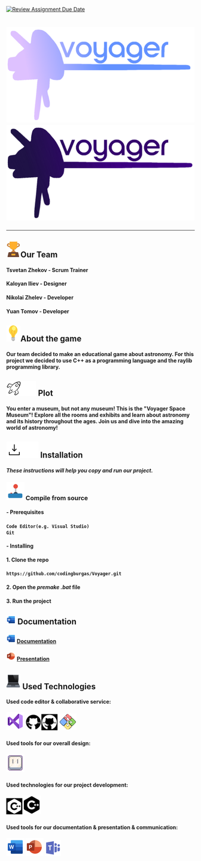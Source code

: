 [![Review Assignment Due Date](https://classroom.github.com/assets/deadline-readme-button-24ddc0f5d75046c5622901739e7c5dd533143b0c8e959d652212380cedb1ea36.svg)](https://classroom.github.com/a/7i_7W-n2)
# <img src= "Voyager museum/resources/voyager_logo_light.png#gh-dark-mode-only" alt="Voyager"><img src= "Voyager museum/resources/voyager_logo_dark.png#gh-light-mode-only" alt="Voyager">
  
<hr>

## <img src= "Voyager museum/resources/trophy_icon.png" alt="trophy icon">Our Team
 
#### Tsvetan Zhekov - Scrum Trainer
#### Kaloyan Iliev - Designer
#### Nikolai Zhelev - Developer
#### Yuan Tomov - Developer

## <img src= "Voyager museum/resources/light-bulb_icon.png" alt="light bulb">About the game

#### Our team decided to make an educational game about astronomy. For this project we decided to use C++ as a programming language and the raylib programming library.

## <img src= "Voyager museum/resources/space_shuttle_dark.png#gh-light-mode-only" alt="space shuttle"><img src= "Voyager museum/resources/space_shuttle_light.png#gh-dark-mode-only" alt="space shuttle"> Plot

#### You enter a museum, but not any museum! This is the "Voyager Space Museum"! Explore all the rooms and exhibits and learn about astronomy and its history throughout the ages. Join us and dive into the amazing world of astronomy!

## <img src= "Voyager museum/resources/download_dark.png#gh-light-mode-only" alt="download emoji"><img src= "Voyager museum/resources/download_light.png#gh-dark-mode-only" alt="download emoji"> Installation

#### *These instructions will help you copy and run our project.*

### <img src= "Voyager museum/resources/controller_emoji.png" alt="controller"> Compile from source

#### - Prerequisites

#### `Code Editor(e.g. Visual Studio)` <br> `Git`

#### - Installing

#### 1. Clone the repo

#### `https://github.com/codingburgas/Voyager.git`

#### 2. Open the *premake .bat* file

#### 3. Run the project

## <img src= "Voyager museum/resources/word_logo.png" alt="document icon"> Documentation

#### <img src= "Voyager museum/resources/word_logo.png" alt="word logo"> [Documentation]([documentation/voyager_documentation](https://codingburgas-my.sharepoint.com/:w:/g/personal/tpzhekov22_codingburgas_bg/EQ8DI3eFre5BjvdsxzXN_iYBEdc6cOKt7o-a5VFYFqP7UA?e=RHYP8g))
#### <img src= "Voyager museum/resources/powerpoint_logo.png" alt="powerpoint logo"> [Presentation]([documentation/voyager_presentation](https://codingburgas-my.sharepoint.com/:p:/g/personal/tpzhekov22_codingburgas_bg/Ef4AFkIStftHjTdGixtbUloBT4WkRqr4ryOmk96E03Jaig?e=jUhkJg))

## <img src= "Voyager museum/resources/laptop_icon.png" alt="laptop icon"> Used Technologies

#### Used code editor & collaborative service:
##### <img src= "Voyager museum/resources/visual_studio_logo.png" alt="Visual Studio 2022 logo"> <img src= "Voyager museum/resources/github_logo_light.png#gh-light-mode-only" alt="github logo"><img src= "Voyager museum/resources/github_logo_dark.png#gh-dark-mode-only" alt="github logo"> <img src= "Voyager museum/resources/git_logo.png" alt="Git logo">
#### Used tools for our overall design:
##### <img src= "Voyager museum/resources/aseprite_icon.png" alt="Aseprite logo"> 
#### Used technologies for our project development:
##### <img src= "Voyager museum/resources/C++_icon_light.png#gh-dark-mode-only" alt="C++ icon"><img src= "Voyager museum/resources/C++_icon_dark.png#gh-light-mode-only" alt="C++ icon">
#### Used tools for our documentation & presentation & communication:
##### <img src= "Voyager museum/resources/word_logo_big.png" alt="word logo"> <img src= "Voyager museum/resources/powerpoint_logo_big.png" alt="powerpoint logo"> <img src= "Voyager museum/resources/microsoft_teams_logo.png" alt="microsoft teams logo">
